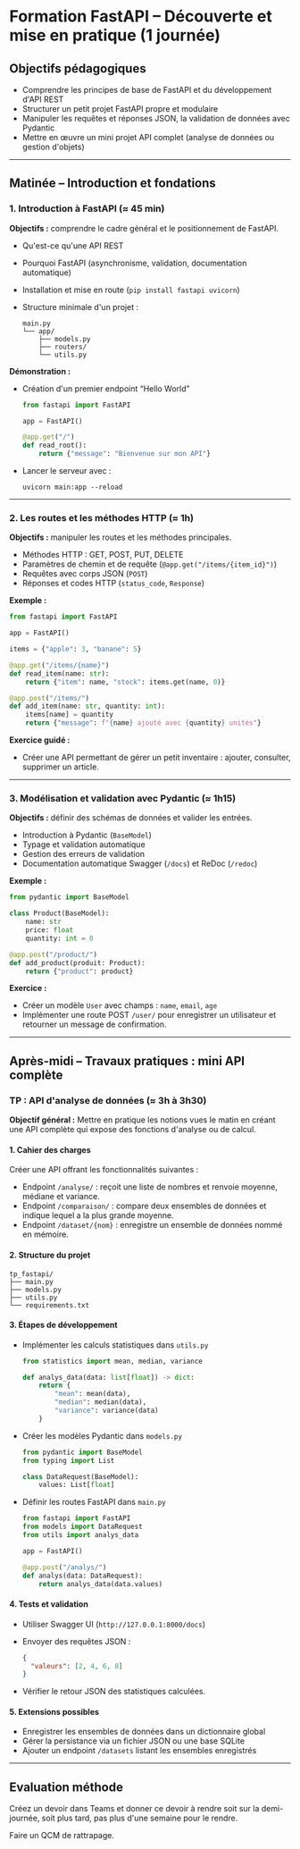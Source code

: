 # **Formation FastAPI – Découverte et mise en pratique (1 journée)**

## **Objectifs pédagogiques**

* Comprendre les principes de base de FastAPI et du développement d'API REST
* Structurer un petit projet FastAPI propre et modulaire
* Manipuler les requêtes et réponses JSON, la validation de données avec Pydantic
* Mettre en œuvre un mini projet API complet (analyse de données ou gestion d'objets)

---

## **Matinée – Introduction et fondations**

### **1. Introduction à FastAPI (≈ 45 min)**

**Objectifs :** comprendre le cadre général et le positionnement de FastAPI.

* Qu'est-ce qu'une API REST
* Pourquoi FastAPI (asynchronisme, validation, documentation automatique)
* Installation et mise en route (`pip install fastapi uvicorn`)
* Structure minimale d'un projet :

  ```
  main.py
  └── app/
      ├── models.py
      ├── routers/
      └── utils.py
  ```

**Démonstration :**

* Création d'un premier endpoint “Hello World”

  ```python
  from fastapi import FastAPI

  app = FastAPI()

  @app.get("/")
  def read_root():
      return {"message": "Bienvenue sur mon API"}
  ```

* Lancer le serveur avec :

  ```
  uvicorn main:app --reload
  ```

---

### **2. Les routes et les méthodes HTTP (≈ 1h)**

**Objectifs :** manipuler les routes et les méthodes principales.

* Méthodes HTTP : GET, POST, PUT, DELETE
* Paramètres de chemin et de requête (`@app.get("/items/{item_id}")`)
* Requêtes avec corps JSON (`POST`)
* Réponses et codes HTTP (`status_code`, `Response`)

**Exemple :**

```python
from fastapi import FastAPI

app = FastAPI()

items = {"apple": 3, "banane": 5}

@app.get("/items/{name}")
def read_item(name: str):
    return {"item": name, "stock": items.get(name, 0)}

@app.post("/items/")
def add_item(name: str, quantity: int):
    items[name] = quantity
    return {"message": f"{name} ajouté avec {quantity} unités"}
```

**Exercice guidé :**

* Créer une API permettant de gérer un petit inventaire : ajouter, consulter, supprimer un article.

---

### **3. Modélisation et validation avec Pydantic (≈ 1h15)**

**Objectifs :** définir des schémas de données et valider les entrées.

* Introduction à Pydantic (`BaseModel`)
* Typage et validation automatique
* Gestion des erreurs de validation
* Documentation automatique Swagger (`/docs`) et ReDoc (`/redoc`)

**Exemple :**

```python
from pydantic import BaseModel

class Product(BaseModel):
    name: str
    price: float
    quantity: int = 0

@app.post("/product/")
def add_product(produit: Product):
    return {"product": product}
```

**Exercice :**

* Créer un modèle `User` avec champs : `name`, `email`, `age`
* Implémenter une route POST `/user/` pour enregistrer un utilisateur et retourner un message de confirmation.

---

## **Après-midi – Travaux pratiques : mini API complète**

### **TP : API d'analyse de données (≈ 3h à 3h30)**

**Objectif général :**
Mettre en pratique les notions vues le matin en créant une API complète qui expose des fonctions d'analyse ou de calcul.

#### **1. Cahier des charges**

Créer une API offrant les fonctionnalités suivantes :

* Endpoint `/analyse/` : reçoit une liste de nombres et renvoie moyenne, médiane et variance.
* Endpoint `/comparaison/` : compare deux ensembles de données et indique lequel a la plus grande moyenne.
* Endpoint `/dataset/{nom}` : enregistre un ensemble de données nommé en mémoire.

#### **2. Structure du projet**

```
tp_fastapi/
├── main.py
├── models.py
├── utils.py
└── requirements.txt
```

#### **3. Étapes de développement**

* Implémenter les calculs statistiques dans `utils.py`

  ```python
  from statistics import mean, median, variance

  def analys_data(data: list[float]) -> dict:
      return {
          "mean": mean(data),
          "median": median(data),
          "variance": variance(data)
      }
  ```
* Créer les modèles Pydantic dans `models.py`

  ```python
  from pydantic import BaseModel
  from typing import List

  class DataRequest(BaseModel):
      values: List[float]
  ```
* Définir les routes FastAPI dans `main.py`

  ```python
  from fastapi import FastAPI
  from models import DataRequest
  from utils import analys_data

  app = FastAPI()

  @app.post("/analys/")
  def analys(data: DataRequest):
      return analys_data(data.values)
  ```

#### **4. Tests et validation**

* Utiliser Swagger UI (`http://127.0.0.1:8000/docs`)
* Envoyer des requêtes JSON :

  ```json
  {
    "valeurs": [2, 4, 6, 8]
  }
  ```
* Vérifier le retour JSON des statistiques calculées.

#### **5. Extensions possibles**

* Enregistrer les ensembles de données dans un dictionnaire global
* Gérer la persistance via un fichier JSON ou une base SQLite
* Ajouter un endpoint `/datasets` listant les ensembles enregistrés

---

## Evaluation méthode

Créez un devoir dans Teams et donner ce devoir à rendre soit sur la demi-journée, soit plus tard, pas plus d'une semaine pour le rendre.

Faire un QCM de rattrapage.